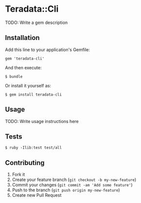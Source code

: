 # Teradata::Cli

TODO: Write a gem description

## Installation

Add this line to your application's Gemfile:

    gem 'teradata-cli'

And then execute:

    $ bundle

Or install it yourself as:

    $ gem install teradata-cli

## Usage

TODO: Write usage instructions here

## Tests

    $ ruby -Ilib:test test/all

## Contributing

1. Fork it
2. Create your feature branch (`git checkout -b my-new-feature`)
3. Commit your changes (`git commit -am 'Add some feature'`)
4. Push to the branch (`git push origin my-new-feature`)
5. Create new Pull Request
